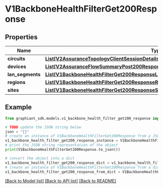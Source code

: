 # V1BackboneHealthFilterGet200Response


## Properties

Name | Type | Description | Notes
------------ | ------------- | ------------- | -------------
**circuits** | [**List[V2AssuranceTopologyClientSessionDetailsPost200ResponseSessionLocalDiaLinksInner]**](V2AssuranceTopologyClientSessionDetailsPost200ResponseSessionLocalDiaLinksInner.md) |  | [optional] 
**devices** | [**List[V2AssuranceFlowSummaryPost200ResponseClientEndpointEdgesInner]**](V2AssuranceFlowSummaryPost200ResponseClientEndpointEdgesInner.md) |  | [optional] 
**lan_segments** | [**List[V1BackboneHealthFilterGet200ResponseLanSegmentsInner]**](V1BackboneHealthFilterGet200ResponseLanSegmentsInner.md) |  | [optional] 
**regions** | [**List[V1BackboneHealthFilterGet200ResponseRegionsInner]**](V1BackboneHealthFilterGet200ResponseRegionsInner.md) |  | [optional] 
**sites** | [**List[V1BackboneHealthFilterGet200ResponseSitesInner]**](V1BackboneHealthFilterGet200ResponseSitesInner.md) |  | [optional] 

## Example

```python
from graphiant_sdk.models.v1_backbone_health_filter_get200_response import V1BackboneHealthFilterGet200Response

# TODO update the JSON string below
json = "{}"
# create an instance of V1BackboneHealthFilterGet200Response from a JSON string
v1_backbone_health_filter_get200_response_instance = V1BackboneHealthFilterGet200Response.from_json(json)
# print the JSON string representation of the object
print(V1BackboneHealthFilterGet200Response.to_json())

# convert the object into a dict
v1_backbone_health_filter_get200_response_dict = v1_backbone_health_filter_get200_response_instance.to_dict()
# create an instance of V1BackboneHealthFilterGet200Response from a dict
v1_backbone_health_filter_get200_response_from_dict = V1BackboneHealthFilterGet200Response.from_dict(v1_backbone_health_filter_get200_response_dict)
```
[[Back to Model list]](../README.md#documentation-for-models) [[Back to API list]](../README.md#documentation-for-api-endpoints) [[Back to README]](../README.md)



